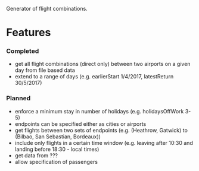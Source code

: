 Generator of flight combinations.

# Features

### Completed
* get all flight combinations (direct only) between two airports on a given day from file based data
* extend to a range of days (e.g. earlierStart 1/4/2017, latestReturn 30/5/2017)

### Planned
* enforce a minimum stay in number of holidays (e.g. holidaysOffWork 3-5)
* endpoints can be specified either as cities or airports
* get flights between two sets of endpoints (e.g. (Heathrow, Gatwick) to (Bilbao, San Sebastian, Bordeaux))
* include only flights in a certain time window (e.g. leaving after 10:30 and landing before 18:30 - local times)
* get data from ???
* allow specification of passengers
